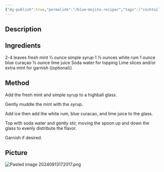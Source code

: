 ```yaml
---
{"dg-publish":true,"permalink":"/blue-mojito-recipe/","tags":["cocktail","mint","rum-white","blue_curaçao","lime"]}
---
```


## Description


## Ingredients

2-4 leaves fresh mint 
½ ounce simple syrup 
1 ½ ounces white rum 
1 ounce blue curaçao 
½ ounce lime juice 
Soda water for topping 
Lime slices and/or extra mint for garnish ((optional))

## Method

Add the fresh mint and simple syrup to a highball glass. 

Gently muddle the mint with the syrup. 

Add ice then add the white rum, blue curacao, and lime juice to the glass. 

Top with soda water and gently stir, moving the spoon up and down the glass to evenly distribute the flavor. 

Garnish if desired.


## Picture
![Pasted image 20240913172017.png](/img/user/z_attachments/Pasted%20image%2020240913172017.png)